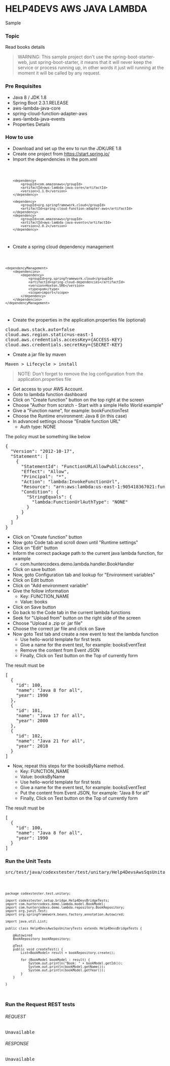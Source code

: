 # HELP4DEVS AWS JAVA LAMBDA
Sample

### Topic

Read books details

> WARNING: This sample project don't use the spring-boot-starter-web, just spring-boot-starter, 
> it means that it will never keep the service or process running up, in other words it just will 
> running at the moment it will be called by any request.

### Pre Requisites

- Java 8 / JDK 1.8
- Spring Boot 2.3.1.RELEASE
- aws-lambda-java-core
- spring-cloud-function-adapter-aws
- aws-lambda-java-events
- Properties Details

### How to use

- Download and set up the env to run the JDK/JRE 1.8
- Create one project from https://start.spring.io/
- Import the dependencies in the pom.xml

<code>

		<dependency>
			<groupId>com.amazonaws</groupId>
			<artifactId>aws-lambda-java-core</artifactId>
			<version>1.1.0</version>
		</dependency>

		<dependency>
			<groupId>org.springframework.cloud</groupId>
			<artifactId>spring-cloud-function-adapter-aws</artifactId>
		</dependency>
		<dependency>
			<groupId>com.amazonaws</groupId>
			<artifactId>aws-lambda-java-events</artifactId>
			<version>2.0.2</version>
		</dependency>

</code>

- Create a spring cloud dependency management

<code>

	<dependencyManagement>
		<dependencies>
			<dependency>
				<groupId>org.springframework.cloud</groupId>
				<artifactId>spring-cloud-dependencies</artifactId>
				<version>Hoxton.SR6</version>
				<type>pom</type>
				<scope>import</scope>
			</dependency>
		</dependencies>
	</dependencyManagement>

</code>

- Create the properties in the application.properties file (optional)

<pre>
cloud.aws.stack.auto=false
cloud.aws.region.static=us-east-1
cloud.aws.credentials.accessKey={ACCESS-KEY}
cloud.aws.credentials.secretKey={SECRET-KEY}
</pre>

- Create a jar file by maven

<pre>
Maven > Lifecycle > install
</pre>

> NOTE: Don't forget to remove the log configuration from the application.properties file

- Get access to your AWS Account.
- Goto to lambda function dashboard
- Click on "Create function" button on the top right at the screen
- Choose "Author from scratch - Start with a simple Hello World example"
- Give a "Function name", for example: bookFunctionTest
- Choose the Runtime environment: Java 8 (in this case)
- In advanced settings choose "Enable function URL"
  - Auth type: NONE

The policy must be something like below

<pre>
{
  "Version": "2012-10-17",
  "Statement": [
    {
      "StatementId": "FunctionURLAllowPublicAccess",
      "Effect": "Allow",
      "Principal": "*",
      "Action": "lambda:InvokeFunctionUrl",
      "Resource": "arn:aws:lambda:us-east-1:905418367021:function:bookFunctionTest",
      "Condition": {
        "StringEquals": {
          "lambda:FunctionUrlAuthType": "NONE"
        }
      }
    }
  ]
}
</pre>

- Click on "Create function" button
- Now goto Code tab and scroll down until "Runtime settings"
- Click on "Edit" button
- Inform the correct package path to the current java lambda function, for example
  - com.huntercodexs.demo.lambda.handler.BookHandler
- Click on save button
- Now, goto Configuration tab and lookup for "Environment variables"
- Click on Edit button
- Click on "Add environment variable"
- Give the follow information
  - Key: FUNCTION_NAME
  - Value: books
- Click on Save button
- Go back to the Code tab in the current lambda functions
- Seek for "Upload from" button on the right side of the screen
- Choose "Upload a .zip or .jar file"
- Choose the correct jar file and click on Save
- Now goto Test tab and create a new event to test the lambda function
  - Use hello-world template for first tests
  - Give a name for the event test, for example: booksEventTest
  - Remove the content from Event JSON
  - Finally, Click on Test button on the Top of currently form

The result must be

<pre>
[
  {
    "id": 100,
    "name": "Java 8 for all",
    "year": 1990
  },
  {
    "id": 101,
    "name": "Java 17 for all",
    "year": 2000
  },
  {
    "id": 102,
    "name": "Java 21 for all",
    "year": 2018
  }
]
</pre>

- Now, repeat this steps for the booksByName method.
  - Key: FUNCTION_NAME
  - Value: booksByName
  - Use hello-world template for first tests
  - Give a name for the event test, for example: booksEventTest
  - Put the content from Event JSON, for example: "Java 8 for all"
  - Finally, Click on Test button on the Top of currently form

The result must be

<pre>
[
  {
    "id": 100,
    "name": "Java 8 for all",
    "year": 1990
  }
]
</pre>

### Run the Unit Tests

<pre>
src/test/java/codexstester/test/unitary/Help4DevsAwsSqsUnitaryTests.java
</pre>

<code>

    package codexstester.test.unitary;
    
    import codexstester.setup.bridge.Help4DevsBridgeTests;
    import com.huntercodexs.demo.lambda.model.BookModel;
    import com.huntercodexs.demo.lambda.repository.BookRepository;
    import org.junit.Test;
    import org.springframework.beans.factory.annotation.Autowired;
    
    import java.util.List;
    
    public class Help4DevsAwsSqsUnitaryTests extends Help4DevsBridgeTests {
    
        @Autowired
        BookRepository bookRepository;
    
        @Test
        public void createTest() {
            List<BookModel> result = bookRepository.create();
    
            for (BookModel bookModel : result) {
                System.out.println("Book: " + bookModel.getId());
                System.out.println(bookModel.getName());
                System.out.println(bookModel.getYear());
            }
        }
    
    }

</code>

### Run the Request REST tests

###### REQUEST

<pre>
Unavailable
</pre>

###### RESPONSE

<pre>
Unavailable
</pre>

